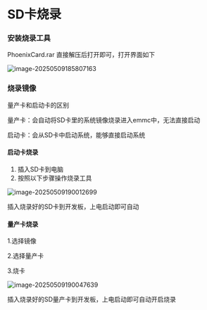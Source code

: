 # SD卡烧录

### 安装烧录工具

PhoenixCard.rar 直接解压后打开即可，打开界面如下

![image-20250509185807163](http://tanzhtanzh.oss-cn-shenzhen.aliyuncs.com/img/image-20250509185807163.png)



### 烧录镜像

量产卡和启动卡的区别

量产卡：会自动将SD卡里的系统镜像烧录进入emmc中，无法直接启动

启动卡：会从SD卡中启动系统，能够直接启动系统

#### 启动卡烧录

1. 插入SD卡到电脑
2. 按照以下步骤操作烧录工具

![image-20250509190012699](http://tanzhtanzh.oss-cn-shenzhen.aliyuncs.com/img/image-20250509190012699.png)

插入烧录好的SD卡到开发板，上电启动即可自动

#### 量产卡烧录

1.选择镜像

2.选择量产卡

3.烧卡

![image-20250509190047639](http://tanzhtanzh.oss-cn-shenzhen.aliyuncs.com/img/image-20250509190047639.png)

插入烧录好的SD量产卡到开发板，上电启动即可自动开启烧录